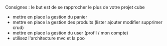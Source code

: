 Consignes :
le but est de se rapprocher le plus de votre projet cube
- mettre en place la gestion du panier
- mettre en place la gestion des produits (lister ajouter modifier supprimer crud)
- mettre en place la gestion du user (profil / mon compte)
- utilisez l'architecture mvc et la poo


